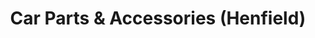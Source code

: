 ---
title: "Car Parts & Accessories (Henfield)"
url: /henfield/car-parts-and-accessories-henfield/
shop: car parts
---